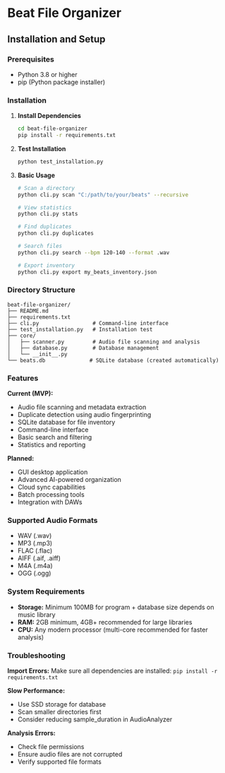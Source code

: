 # Beat File Organizer
## Installation and Setup

### Prerequisites
- Python 3.8 or higher
- pip (Python package installer)

### Installation

1. **Install Dependencies**
   ```bash
   cd beat-file-organizer
   pip install -r requirements.txt
   ```

2. **Test Installation**
   ```bash
   python test_installation.py
   ```

3. **Basic Usage**
   ```bash
   # Scan a directory
   python cli.py scan "C:/path/to/your/beats" --recursive
   
   # View statistics
   python cli.py stats
   
   # Find duplicates
   python cli.py duplicates
   
   # Search files
   python cli.py search --bpm 120-140 --format .wav
   
   # Export inventory
   python cli.py export my_beats_inventory.json
   ```

### Directory Structure
```
beat-file-organizer/
├── README.md
├── requirements.txt
├── cli.py                 # Command-line interface
├── test_installation.py   # Installation test
├── core/
│   ├── scanner.py         # Audio file scanning and analysis
│   ├── database.py        # Database management
│   └── __init__.py
└── beats.db              # SQLite database (created automatically)
```

### Features

**Current (MVP):**
- Audio file scanning and metadata extraction
- Duplicate detection using audio fingerprinting
- SQLite database for file inventory
- Command-line interface
- Basic search and filtering
- Statistics and reporting

**Planned:**
- GUI desktop application
- Advanced AI-powered organization
- Cloud sync capabilities
- Batch processing tools
- Integration with DAWs

### Supported Audio Formats
- WAV (.wav)
- MP3 (.mp3)  
- FLAC (.flac)
- AIFF (.aif, .aiff)
- M4A (.m4a)
- OGG (.ogg)

### System Requirements
- **Storage:** Minimum 100MB for program + database size depends on music library
- **RAM:** 2GB minimum, 4GB+ recommended for large libraries
- **CPU:** Any modern processor (multi-core recommended for faster analysis)

### Troubleshooting

**Import Errors:**
Make sure all dependencies are installed: `pip install -r requirements.txt`

**Slow Performance:**
- Use SSD storage for database
- Scan smaller directories first
- Consider reducing sample_duration in AudioAnalyzer

**Analysis Errors:**
- Check file permissions
- Ensure audio files are not corrupted
- Verify supported file formats
